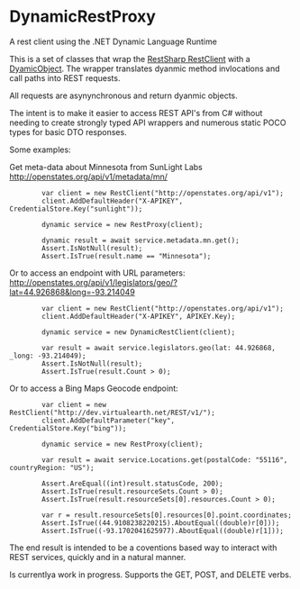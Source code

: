 DynamicRestProxy
================

A rest client using the .NET Dynamic Language Runtime

This is a set of classes that wrap the [RestSharp RestClient](http://restsharp.org/) with a [DyamicObject](http://msdn.microsoft.com/en-us/library/system.dynamic.dynamicobject(v=vs.110).aspx). The wrapper translates dyanmic method invlocations and call paths into REST requests. 

All requests are asynynchronous and return dyanmic objects.

The intent is to make it easier to access REST API's from C# without needing to create strongly typed API wrappers and numerous static POCO types for basic DTO responses.

Some examples:

Get meta-data about Minnesota from SunLight Labs
http://openstates.org/api/v1/metadata/mn/

            var client = new RestClient("http://openstates.org/api/v1");
            client.AddDefaultHeader("X-APIKEY", CredentialStore.Key("sunlight"));

            dynamic service = new RestProxy(client);

            dynamic result = await service.metadata.mn.get();
            Assert.IsNotNull(result);
            Assert.IsTrue(result.name == "Minnesota");
            
            
Or to access an endpoint with URL parameters:
http://openstates.org/api/v1/legislators/geo/?lat=44.926868&long=-93.214049

            var client = new RestClient("http://openstates.org/api/v1");
            client.AddDefaultHeader("X-APIKEY", APIKEY.Key);

            dynamic service = new DynamicRestClient(client);

            var result = await service.legislators.geo(lat: 44.926868, _long: -93.214049);
            Assert.IsNotNull(result);
            Assert.IsTrue(result.Count > 0);
            
Or to access a Bing Maps Geocode endpoint:

            var client = new RestClient("http://dev.virtualearth.net/REST/v1/");
            client.AddDefaultParameter("key", CredentialStore.Key("bing"));

            dynamic service = new RestProxy(client);
            
            var result = await service.Locations.get(postalCode: "55116", countryRegion: "US");

            Assert.AreEqual((int)result.statusCode, 200);
            Assert.IsTrue(result.resourceSets.Count > 0);
            Assert.IsTrue(result.resourceSets[0].resources.Count > 0);

            var r = result.resourceSets[0].resources[0].point.coordinates;
            Assert.IsTrue((44.9108238220215).AboutEqual((double)r[0]));
            Assert.IsTrue((-93.1702041625977).AboutEqual((double)r[1]));
            
The end result is intended to be a coventions based way to interact with REST services, quickly and in a natural manner. 

Is currentlya work in progress. Supports the GET, POST, and DELETE verbs.
